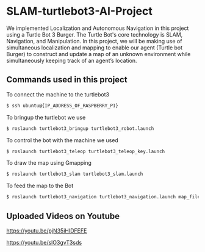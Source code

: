 # SLAM-turtlebot3-AI-Project
We implemented Localization and Autonomous Navigation in this project using a Turtle Bot 3 Burger. The Turtle Bot's core technology is SLAM, Navigation, and Manipulation. In this project, we will be making use of simultaneous localization and mapping to enable our agent (Turtle bot Burger) to construct and update a map of an unknown environment while simultaneously keeping track of an agent’s location.

## Commands used in this project
To connect the machine to the turtlebot3 
```sh
$ ssh ubuntu@{IP_ADDRESS_OF_RASPBERRY_PI}
```

To bringup the turtlebot we use
```sh
$ roslaunch turtlebot3_bringup turtlebot3_robot.launch
```

To control the bot with the machine we used 
```sh
$ roslaunch turtlebot3_teleop turtlebot3_teleop_key.launch
```

To draw the map using Gmapping 
```sh
$ roslaunch turtlebot3_slam turtlebot3_slam.launch
```

To feed the map to the Bot
```sh
$ roslaunch turtlebot3_navigation turtlebot3_navigation.launch map_file:=/home/talam/map.yaml
```

## Uploaded Videos on Youtube 
https://youtu.be/pjN35iHIDFEFE

https://youtu.be/slO3gvT3sds
